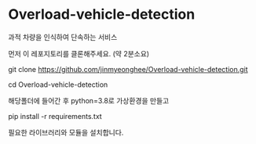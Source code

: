 # Overload-vehicle-detection

과적 차량을 인식하여 단속하는 서비스

먼저 이 레포지토리를 클론해주세요. (약 2분소요)

git clone https://github.com/jinmyeonghee/Overload-vehicle-detection.git

cd Overload-vehicle-detection 

해당폴더에 들어간 후 python=3.8로 가상환경을 만들고

pip install -r requirements.txt

필요한 라이브러리와 모듈을 설치합니다.

